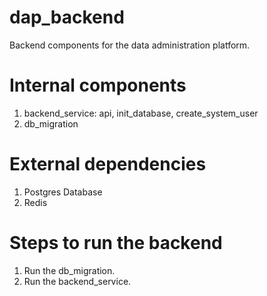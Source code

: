 # dap_backend
Backend components for the data administration platform.

# Internal components
1. backend_service: api, init_database, create_system_user
2. db_migration

# External dependencies
1. Postgres Database
2. Redis

# Steps to run the backend
1. Run the db_migration.
2. Run the backend_service.
